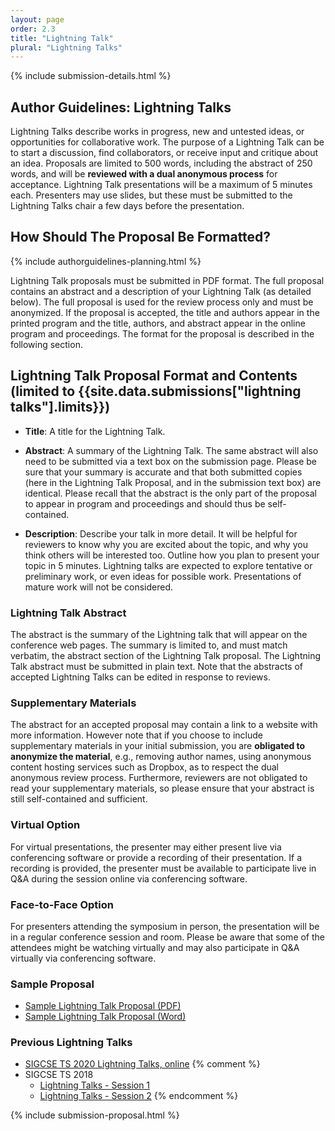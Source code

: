 ```yaml
---
layout: page
order: 2.3
title: "Lightning Talk"
plural: "Lightning Talks"
---
```


{% include submission-details.html %}

## Author Guidelines: Lightning Talks

Lightning Talks describe works in progress, new and untested ideas, or opportunities for collaborative work. The purpose of a Lightning Talk can be to start a discussion, find collaborators, or receive input and critique about an idea. Proposals are limited to 500 words, including the abstract of 250 words, and will be **reviewed with a dual anonymous process** for acceptance. Lightning Talk presentations will be a maximum of 5 minutes each. Presenters may use slides, but these must be submitted to the Lightning Talks chair a few days before the presentation.

## How Should The Proposal Be Formatted?
{% include authorguidelines-planning.html %}

Lightning Talk proposals must be submitted in PDF format. The full proposal contains an abstract and a description of your Lightning Talk (as detailed below). The full proposal is used for the review process only and must be anonymized. If the proposal is accepted, the title and authors appear in the printed program and the title, authors, and abstract appear in the online program and proceedings. The format for the proposal is described in the following section.

## Lightning Talk Proposal Format and Contents (limited to {{site.data.submissions["lightning talks"].limits}})

-   **Title**: A title for the Lightning Talk.

-   **Abstract**: A summary of the Lightning Talk. The same abstract will also need to be submitted via a text box on the submission page. Please be sure that your summary is accurate and that both submitted copies (here in the Lightning Talk Proposal, and in the submission text box) are identical. Please recall that the abstract is the only part of the proposal to appear in program and proceedings and should thus be self-contained.

-   **Description**: Describe your talk in more detail. It will be helpful for reviewers to know why you are excited about the topic, and why you think others will be interested too.  Outline how you plan to present your topic in 5 minutes. Lightning talks are expected to explore tentative or preliminary work, or even ideas for possible work. Presentations of mature work will not be considered.

### Lightning Talk Abstract

The abstract is the summary of the Lightning talk that will appear on the conference web pages. The summary is limited to, and must match verbatim, the abstract section of the Lightning Talk proposal. The Lightning Talk abstract must be submitted in plain text.  Note that the abstracts of accepted Lightning Talks can be edited in response to reviews.

### Supplementary Materials

The abstract for an accepted proposal may contain a link to a website with more information.  However note that if you choose to include supplementary materials in your initial submission, you are **obligated to anonymize the material**, e.g., removing author names, using anonymous content hosting services such as Dropbox, as to respect the dual anonymous review process.  Furthermore, reviewers are not obligated to read your supplementary materials, so please ensure that your abstract is still self-contained and sufficient.

### Virtual Option
For virtual presentations, the presenter may either present live via conferencing software or provide a recording of their presentation.  If a recording is provided, the presenter must be available to participate live in Q&A during the session online via conferencing software.

### Face-to-Face Option
For presenters attending the symposium in person, the presentation will be in a regular conference session and room. Please be aware that some of the attendees might be watching virtually and may also participate in Q&A virtually via conferencing software.

### Sample Proposal

* [Sample Lightning Talk Proposal (PDF)](/docs/sigcse-sample-lightning-talk.pdf)
* [Sample Lightning Talk Proposal (Word)](/docs/sigcse-sample-lightning-talk.docx)

<!--* [Sample proposal (Word)](../docs/sigcse-sample-lightning-talk.docx)-->

### Previous Lightning Talks

- [SIGCSE TS 2020 Lightning Talks, online](https://sigcse2020.sigcse.org/online/lt.html)
{% comment %}
- SIGCSE TS 2018
  - [Lightning Talks - Session 1](/docs/2018-lightning-talks/2018_LightningTalks_1.pdf)
  - [Lightning Talks - Session 2](/docs/2018-lightning-talks/2018_LightningTalks_2.pdf)
{% endcomment %}

{% include submission-proposal.html %}

